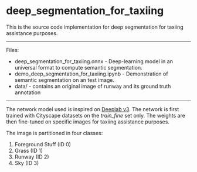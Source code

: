 # deep_segmentation_for_taxiing

This is the source code implementation for deep segmentation for taxiing assistance purposes. 

___

Files:

  * deep_segmentation_for_taxiing.onnx - Deep-learning model in an universal format to compute semantic segmentation. 
  * demo_deep_segmentation_for_taxiing.ipynb - Demonstration of semantic segmentation on an test image. 
  * data/ - contains an original image of runway and its ground truth annotation

___

The network model used is inspired on [Deeplab v3](https://arxiv.org/abs/1706.05587).
The network is first trained with Cityscape datasets on the *train_fine* set only. 
The weights are then fine-tuned on specific images for taxiing assistance purposes. 

The image is partitioned in four classes:
  1. Foreground Stuff (ID 0)
  2. Grass (ID 1)
  3. Runway (ID 2)
  4. Sky (ID 3)

